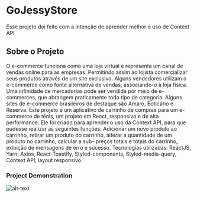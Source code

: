 # GoJessyStore

Esse projeto doi feito com a intenção de aprender melhor o uso de Context API

## Sobre o Projeto

O e-commerce funciona como uma loja virtual e representa um canal de vendas online para as empresas. Permitindo assim ao lojista comercializar seus produtos através de um site exclusivo. Alguns vendedores utilizam o e-commerce como fonte alternativa de vendas, associando-o à loja física. Uma infinidade de mercadorias pode ser vendida por meio de e-commerces, que abrangem praticamente todo tipo de categoria. Alguns sites de e-commerce brasileiros de destaque são Amaro, Boticário e Reserva. Este projeto é um aplicativo de carrinho de compras para um e-commerce de tênis, um projeto em React, responsivo e de alta performance. Ele foi criado para aprender o uso da Context API, para que pudesse realizar as seguintes funções: Adicionar um novo produto ao carrinho, retirar um produto do carrinho, alterar a quantidade de um produto no carrinho, calcular a sub- preços totais e totais do carrinho, exibição de mensagens de erro e sucesso. Tecnologias utilizadas: ReactJS, Yarn, Axios, React-Toastify, Styled-components, Styled-media-query, Context API, layout responsivo.

### Project Demonstration

![alt-text](hhttps://media.giphy.com/media/5rzdI0rVXrUjO7oXLM/giphy.gif)

